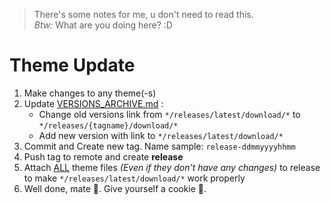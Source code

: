 > There's some notes for me, u don't need to read this.  
> *Btw:* What are you doing here? :D

# Theme Update

1. Make changes to any theme(-s)
2. Update [VERSIONS_ARCHIVE.md](../VERSIONS_ARCHIVE.md) :
   - Change old versions link from `*/releases/latest/download/*` to `*/releases/{tagname}/download/*`
   - Add new version with link to `*/releases/latest/download/*`
3. Commit and Create new tag. Name sample: `release-ddmmyyyyhhmm`
4. Push tag to remote and create **release**
5. Attach <ins>ALL</ins> theme files *(Even if they don't have any changes)* to release to make `*/releases/latest/download/*` work properly
6. Well done, mate 👏. Give yourself a cookie 🍪.
